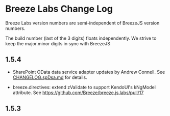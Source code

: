 Breeze Labs Change Log
==========================================

Breeze Labs version numbers are semi-independent of BreezeJS version numbers.

The build number (last of the 3 digits) floats independently. We strive to keep the major.minor digits in sync with BreezeJS

1.5.4
---------------------

- SharePoint OData data service adapter updates by Andrew Connell. See [CHANGELOG.spDsa.md](https://github.com/Breeze/breeze.js.labs/blob/master/CHANGELOG.spDsa.md "SharePoint Adapter Change Log") for details.

- breeze.directives: extend zValidate to support KendoUI's kNgModel attribute. See https://github.com/Breeze/breeze.js.labs/pull/17

1.5.3
----------------------

